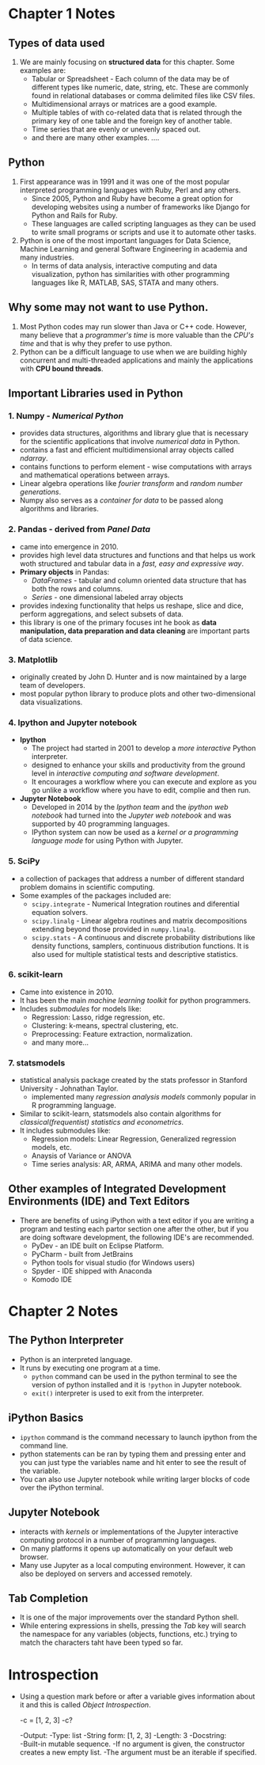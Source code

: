 # Chapter 1 Notes

## Types of data used
1. We are mainly focusing on **structured data** for this chapter. Some examples are:
    - Tabular or Spreadsheet - Each column of the data may be of different types like
      numeric, date, string, etc. These are commonly found in relational databases or comma
      delimited files like CSV files.
    - Multidimensional arrays or matrices are a good example.
    - Multiple tables of with co-related data that is related through the primary key of one 
      table and the foreign key of another table.
    - Time series that are evenly or unevenly spaced out.
    - and there are many other examples.
    ....
 
## Python
1. First appearance was in 1991 and it was one of the most popular interpreted programming languages with Ruby, Perl and any others.
    - Since 2005, Python and Ruby have become a great option for developing websites using a number of 
      frameworks like Django for Python and Rails for Ruby.
    - These languages are called scripting languages as they can be used to write small programs or      scripts and use it to automate other tasks. 
2. Python is one of the most important languages for Data Science, Machine Learning and general Software Engineering in academia and many industries.
    - In terms of data analysis, interactive computing and data visualization, python has similarities with other programming languages like R, MATLAB, SAS, STATA and many others. 

## Why some may not want to use Python.
1. Most Python codes may run slower than Java or C++ code. However, many believe that a *programmer's time* is more valuable than the *CPU's time* and that is why they prefer to use python.
2. Python can be a difficult language to use when we are building highly concurrent and multi-threaded applications and mainly the applications with **CPU bound threads**.

## Important Libraries used in Python 
### 1. **Numpy** - *Numerical Python*
- provides data structures, algorithms and library glue that is necessary for the scientific applications that involve *numerical data* in Python.
- contains a fast and efficient multidimensional array objects called *ndarray*.
- contains functions to perform element - wise computations with arrays and mathematical operations between arrays.
- Linear algebra operations like *fourier transform* and *random number generations*.
- Numpy also serves as a *container for data* to be passed along algorithms and libraries.
### 2. **Pandas** - derived from *Panel Data*
- came into emergence in 2010.
- provides high level data structures and functions and that helps us work woth structured and tabular data in a *fast, easy and expressive way*.
- **Primary objects** in Pandas:
    - *DataFrames* - tabular and column oriented data structure that has both the rows and columns.
    - *Series* - one dimensional labeled array objects
- provides indexing functionality that helps us reshape, slice and dice, perform aggregations, and select subsets of data.
- this library is one of the primary focuses int he book as **data manipulation, data preparation and data cleaning** are important parts of data science.
### 3. **Matplotlib** 
- originally created by John D. Hunter and is now maintained by a large team of developers.
- most popular python library to produce plots and other two-dimensional data visualizations.
### 4. Ipython and Jupyter notebook 
- **Ipython**
    - The project had started in 2001 to develop a *more interactive* Python interpreter. 
    - designed to enhance your skills and productivity from the ground level in *interactive computing and software development*.
    - It encourages a workflow where you can execute and explore as you go unlike a workflow where you have to edit, complie and then run. 
- **Jupyter Notebook**
    - Developed in 2014 by the *Ipython team* and the *ipython web notebook* had turned into the *Jupyter web notebook* and was supported by 40 programming languages. 
    - IPython system can now be used as a *kernel or a programming language mode* for using Python with Jupyter.
### 5. **SciPy**
- a collection of packages that address a number of different standard problem domains in scientific computing.
- Some examples of the packages included are: 
    - `scipy.integrate` - Numerical Integration routines and diferential equation solvers.
    - `scipy.linalg` - Linear algebra routines and matrix decompositions extending beyond those provided
in `numpy.linalg`.
    - `scipy.stats` - A continuous and discrete probability distributions like density functions,
samplers, continuous distribution functions. It is also used for multiple statistical tests and descriptive statistics.
### 6. **scikit-learn**
- Came into existence in 2010.
- It has been the main *machine learning toolkit* for python programmers.
- Includes *submodules* for models like:
    - Regression: Lasso, ridge regression, etc.
    - Clustering: k-means, spectral clustering, etc.
    - Preprocessing: Feature extraction, normalization.
    - and many more...
### 7. **statsmodels**
- statistical analysis package created by the stats professor in Stanford University - Johnathan Taylor.
    - implemented many *regression analysis models* commonly popular in R programming language. 
- Similar to scikit-learn, statsmodels also contain algorithms for *classical(frequentist) statistics and econometrics*.
- It includes submodules like: 
    - Regression models: Linear Regression, Generalized regression models, etc.
    - Anaysis of Variance or ANOVA
    - Time series analysis: AR, ARMA, ARIMA and many other models.
 
## Other examples of Integrated Development Environments (IDE) and Text Editors
- There are benefits of using iPython with a text editor if you are writing a program and testing each partor section one after the other, but if you are doing software development, the following IDE's are recommended.
    - PyDev - an IDE built on Eclipse Platform.
    - PyCharm - built from JetBrains
    - Python tools for visual studio (for Windows users)
    - Spyder - IDE shipped with Anaconda
    - Komodo IDE
  
# Chapter 2 Notes
  
## The Python Interpreter
- Python is an interpreted language. 
- It runs by executing one program at a time. 
    - `python` command can be used in the python terminal to see the version of python installed and it is `!python` in Jupyter notebook. 
    - `exit()` interpreter is used to exit from the interpreter.
    
## iPython Basics
- `ipython` command is the command necessary to launch ipython from the command line. 
- python statements can be ran by typing them and pressing enter and you can just type the variables name and hit enter to see the result of the variable.
- You can also use Jupyter notebook while writing larger blocks of code over the iPython terminal.

## Jupyter Notebook
- interacts with *kernels* or implementations of the Jupyter interactive computing protocol in a number of programming languages.
- On many platforms it opens up automatically on your default web browser. 
- Many use Jupyter as a local computing environment. However, it can also be deployed on servers and accessed remotely.

## Tab Completion
- It is one of the major improvements over the standard Python shell.
- While entering expressions in shells, pressing the *Tab* key will search the namespace for any variables (objects, functions, etc.) trying to match the characters taht have been typed so far.

# Introspection
- Using a question mark before or after a variable gives information about it and this is called *Object Introspection*.

    -c = [1, 2, 3]
    -c?

    -Output: 
        -Type:        list
        -String form: [1, 2, 3]
        -Length:      3
        -Docstring:  
        -Built-in mutable sequence.
        -If no argument is given, the constructor creates a new empty list.
        -The argument must be an iterable if specified.
